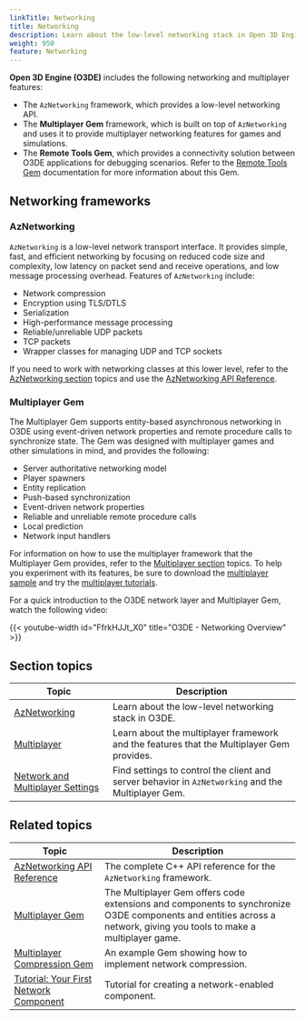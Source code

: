 ```yaml
---
linkTitle: Networking
title: Networking
description: Learn about the low-level networking stack in Open 3D Engine (O3DE) and the Multiplayer Gem that uses it to provide multiplayer features in games and simulations.
weight: 950
feature: Networking
---
```


**Open 3D Engine (O3DE)** includes the following networking and multiplayer features:

* The `AzNetworking` framework, which provides a low-level networking API.
* The **Multiplayer Gem** framework, which is built on top of `AzNetworking` and uses it to provide multiplayer networking features for games and simulations.
* The **Remote Tools Gem**, which provides a connectivity solution between O3DE applications for debugging scenarios. Refer to the [Remote Tools Gem](/docs/user-guide/gems/reference/debug/remote-tools/) documentation for more information about this Gem.

## Networking frameworks

### AzNetworking

`AzNetworking` is a low-level network transport interface. It provides simple, fast, and efficient networking by focusing on reduced code size and complexity, low latency on packet send and receive operations, and low message processing overhead. Features of `AzNetworking` include:

* Network compression
* Encryption using TLS/DTLS
* Serialization
* High-performance message processing
* Reliable/unreliable UDP packets
* TCP packets
* Wrapper classes for managing UDP and TCP sockets

If you need to work with networking classes at this lower level, refer to the [AzNetworking section](aznetworking/) topics and use the [AzNetworking API Reference](/docs/api/frameworks/aznetworking/annotated.html).

### Multiplayer Gem

The Multiplayer Gem supports entity-based asynchronous networking in O3DE using event-driven network properties and remote procedure calls to synchronize state. The Gem was designed with multiplayer games and other simulations in mind, and provides the following:

* Server authoritative networking model
* Player spawners
* Entity replication
* Push-based synchronization
* Event-driven network properties
* Reliable and unreliable remote procedure calls
* Local prediction
* Network input handlers

For information on how to use the multiplayer framework that the Multiplayer Gem provides, refer to the [Multiplayer section](multiplayer/) topics. To help you experiment with its features, be sure to download the [multiplayer sample](https://github.com/o3de/o3de-multiplayersample#readme) and try the [multiplayer tutorials](/docs/learning-guide/tutorials/multiplayer/).

For a quick introduction to the O3DE network layer and Multiplayer Gem, watch the following video:

{{< youtube-width id="FfrkHJJt_X0" title="O3DE - Networking Overview" >}}

## Section topics

| Topic | Description |
|---|---|
| [AzNetworking](aznetworking/) | Learn about the low-level networking stack in O3DE. |
| [Multiplayer](multiplayer/) | Learn about the multiplayer framework and the features that the Multiplayer Gem provides. |
| [Network and Multiplayer Settings](./settings) | Find settings to control the client and server behavior in `AzNetworking` and the Multiplayer Gem. |

## Related topics

| Topic | Description |
|---|---|
| [AzNetworking API Reference](/docs/api/frameworks/aznetworking/annotated.html) | The complete C++ API reference for the `AzNetworking` framework. |
| [Multiplayer Gem](/docs/user-guide/gems/reference/multiplayer/multiplayer-gem) | The Multiplayer Gem offers code extensions and components to synchronize O3DE components and entities across a network, giving you tools to make a multiplayer game. |
| [Multiplayer Compression Gem](/docs/user-guide/gems/reference/multiplayer/multiplayer-compression) | An example Gem showing how to implement network compression. |
| [Tutorial: Your First Network Component](/docs/learning-guide/tutorials/multiplayer/first-multiplayer-component/) | Tutorial for creating a network-enabled component. |
